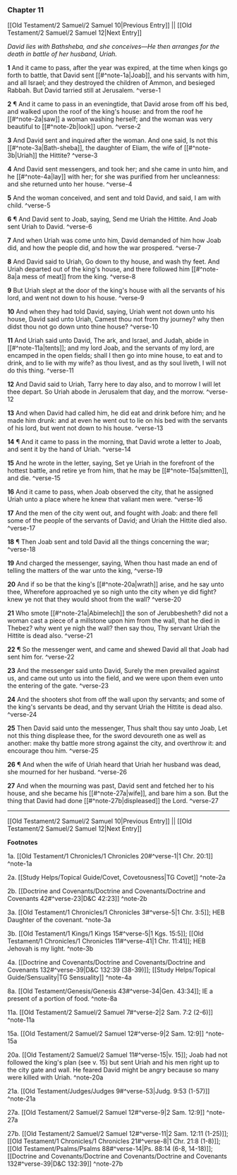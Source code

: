 ### Chapter 11

[[Old Testament/2 Samuel/2 Samuel 10|Previous Entry]]  ||  [[Old Testament/2 Samuel/2 Samuel 12|Next Entry]]

*David lies with Bathsheba, and she conceives—He then arranges for the death in battle of her husband, Uriah.*

**1**  And it came to pass, after the year was expired, at the time when kings go forth to battle, that David sent [[#^note-1a|Joab]], and his servants with him, and all Israel; and they destroyed the children of Ammon, and besieged Rabbah. But David tarried still at Jerusalem. ^verse-1

**2**  ¶ And it came to pass in an eveningtide, that David arose from off his bed, and walked upon the roof of the king's house: and from the roof he [[#^note-2a|saw]] a woman washing herself; and the woman was very beautiful to [[#^note-2b|look]] upon. ^verse-2

**3**  And David sent and inquired after the woman. And one said, Is not this [[#^note-3a|Bath-sheba]], the daughter of Eliam, the wife of [[#^note-3b|Uriah]] the Hittite? ^verse-3

**4**  And David sent messengers, and took her; and she came in unto him, and he [[#^note-4a|lay]] with her; for she was purified from her uncleanness: and she returned unto her house. ^verse-4

**5**  And the woman conceived, and sent and told David, and said, I am with child. ^verse-5

**6**  ¶ And David sent to Joab, saying, Send me Uriah the Hittite. And Joab sent Uriah to David. ^verse-6

**7**  And when Uriah was come unto him, David demanded of him how Joab did, and how the people did, and how the war prospered. ^verse-7

**8**  And David said to Uriah, Go down to thy house, and wash thy feet. And Uriah departed out of the king's house, and there followed him [[#^note-8a|a mess of meat]] from the king. ^verse-8

**9**  But Uriah slept at the door of the king's house with all the servants of his lord, and went not down to his house. ^verse-9

**10**  And when they had told David, saying, Uriah went not down unto his house, David said unto Uriah, Camest thou not from thy journey? why then didst thou not go down unto thine house? ^verse-10

**11**  And Uriah said unto David, The ark, and Israel, and Judah, abide in [[#^note-11a|tents]]; and my lord Joab, and the servants of my lord, are encamped in the open fields; shall I then go into mine house, to eat and to drink, and to lie with my wife? as thou livest, and as thy soul liveth, I will not do this thing. ^verse-11

**12**  And David said to Uriah, Tarry here to day also, and to morrow I will let thee depart. So Uriah abode in Jerusalem that day, and the morrow. ^verse-12

**13**  And when David had called him, he did eat and drink before him; and he made him drunk: and at even he went out to lie on his bed with the servants of his lord, but went not down to his house. ^verse-13

**14**  ¶ And it came to pass in the morning, that David wrote a letter to Joab, and sent it by the hand of Uriah. ^verse-14

**15**  And he wrote in the letter, saying, Set ye Uriah in the forefront of the hottest battle, and retire ye from him, that he may be [[#^note-15a|smitten]], and die. ^verse-15

**16**  And it came to pass, when Joab observed the city, that he assigned Uriah unto a place where he knew that valiant men were. ^verse-16

**17**  And the men of the city went out, and fought with Joab: and there fell some of the people of the servants of David; and Uriah the Hittite died also. ^verse-17

**18**  ¶ Then Joab sent and told David all the things concerning the war; ^verse-18

**19**  And charged the messenger, saying, When thou hast made an end of telling the matters of the war unto the king, ^verse-19

**20**  And if so be that the king's [[#^note-20a|wrath]] arise, and he say unto thee, Wherefore approached ye so nigh unto the city when ye did fight? knew ye not that they would shoot from the wall? ^verse-20

**21**  Who smote [[#^note-21a|Abimelech]] the son of Jerubbesheth? did not a woman cast a piece of a millstone upon him from the wall, that he died in Thebez? why went ye nigh the wall? then say thou, Thy servant Uriah the Hittite is dead also. ^verse-21

**22**  ¶ So the messenger went, and came and shewed David all that Joab had sent him for. ^verse-22

**23**  And the messenger said unto David, Surely the men prevailed against us, and came out unto us into the field, and we were upon them even unto the entering of the gate. ^verse-23

**24**  And the shooters shot from off the wall upon thy servants; and some of the king's servants be dead, and thy servant Uriah the Hittite is dead also. ^verse-24

**25**  Then David said unto the messenger, Thus shalt thou say unto Joab, Let not this thing displease thee, for the sword devoureth one as well as another: make thy battle more strong against the city, and overthrow it: and encourage thou him. ^verse-25

**26**  ¶ And when the wife of Uriah heard that Uriah her husband was dead, she mourned for her husband. ^verse-26

**27**  And when the mourning was past, David sent and fetched her to his house, and she became his [[#^note-27a|wife]], and bare him a son. But the thing that David had done [[#^note-27b|displeased]] the Lord. ^verse-27


---
[[Old Testament/2 Samuel/2 Samuel 10|Previous Entry]]  ||  [[Old Testament/2 Samuel/2 Samuel 12|Next Entry]]


**Footnotes**


1a. [[Old Testament/1 Chronicles/1 Chronicles 20#^verse-1|1 Chr. 20:1]] ^note-1a

2a. [[Study Helps/Topical Guide/Covet, Covetousness|TG Covet]] ^note-2a

2b. [[Doctrine and Covenants/Doctrine and Covenants/Doctrine and Covenants 42#^verse-23|D&C 42:23]] ^note-2b

3a. [[Old Testament/1 Chronicles/1 Chronicles 3#^verse-5|1 Chr. 3:5]]; HEB Daughter of the covenant.  ^note-3a

3b. [[Old Testament/1 Kings/1 Kings 15#^verse-5|1 Kgs. 15:5]]; [[Old Testament/1 Chronicles/1 Chronicles 11#^verse-41|1 Chr. 11:41]]; HEB Jehovah is my light.  ^note-3b

4a. [[Doctrine and Covenants/Doctrine and Covenants/Doctrine and Covenants 132#^verse-39|D&C 132:39 (38-39)]]; [[Study Helps/Topical Guide/Sensuality|TG Sensuality]] ^note-4a

8a. [[Old Testament/Genesis/Genesis 43#^verse-34|Gen. 43:34]]; IE a present of a portion of food.  ^note-8a

11a. [[Old Testament/2 Samuel/2 Samuel 7#^verse-2|2 Sam. 7:2 (2-6)]] ^note-11a

15a. [[Old Testament/2 Samuel/2 Samuel 12#^verse-9|2 Sam. 12:9]] ^note-15a

20a. [[Old Testament/2 Samuel/2 Samuel 11#^verse-15|v. 15]]; Joab had not followed the king's plan (see v. 15) but sent Uriah and his men right up to the city gate and wall. He feared David might be angry because so many were killed with Uriah. ^note-20a

21a. [[Old Testament/Judges/Judges 9#^verse-53|Judg. 9:53 (1-57)]] ^note-21a

27a. [[Old Testament/2 Samuel/2 Samuel 12#^verse-9|2 Sam. 12:9]] ^note-27a

27b. [[Old Testament/2 Samuel/2 Samuel 12#^verse-11|2 Sam. 12:11 (1-25)]]; [[Old Testament/1 Chronicles/1 Chronicles 21#^verse-8|1 Chr. 21:8 (1-8)]]; [[Old Testament/Psalms/Psalms 88#^verse-14|Ps. 88:14 (6-8, 14-18)]]; [[Doctrine and Covenants/Doctrine and Covenants/Doctrine and Covenants 132#^verse-39|D&C 132:39]] ^note-27b